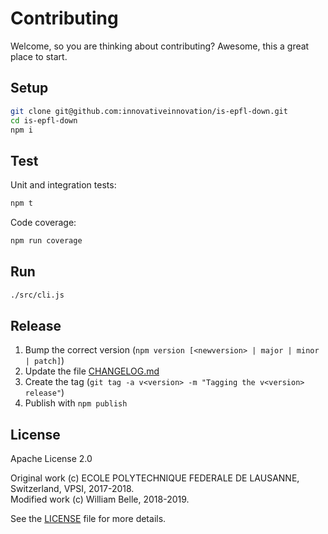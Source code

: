 Contributing
============

Welcome, so you are thinking about contributing?
Awesome, this a great place to start.

Setup
-----

```bash
git clone git@github.com:innovativeinnovation/is-epfl-down.git
cd is-epfl-down
npm i
```

Test
----

Unit and integration tests:

```bash
npm t
```

Code coverage:

```bash
npm run coverage
```

Run
---

```bash
./src/cli.js
```

Release
-------

1. Bump the correct version (`npm version [<newversion> | major | minor | patch]`)
1. Update the file [CHANGELOG.md](CHANGELOG.md)
1. Create the tag (`git tag -a v<version> -m "Tagging the v<version> release"`)
1. Publish with `npm publish`

License
-------

Apache License 2.0

Original work (c) ECOLE POLYTECHNIQUE FEDERALE DE LAUSANNE, Switzerland, VPSI, 2017-2018.  
Modified work (c) William Belle, 2018-2019.

See the [LICENSE](LICENSE) file for more details.

